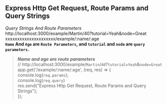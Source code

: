 ## Express Http Get Request, Route Params and Query Strings

*Query Strings And Route Parameters*<br />
http://localhost:3000/example/Martin/40?tutorial=Yeah&node=Great<br />
xxxxxxxxxxxxxxxxxxxxx/example/:name/:age<br />
**`Name` And `Age` are `Route Parameters`, and `tutorial` and `node` are `query parameters`.**

> **_Name and age are route parameters_** <br />
// http://localhost:3000/example/`Martin`/`40`?`tutorial=Yeah`&`node=Great` <br />
app.get('/example/:name/:age', (req, res) => {<br />
    console.log(`req.params`);<br />
    console.log(`req.query`)<br />
    res.send("Express Http Get Request, Route Params and Query Strings");<br />
});<br />



